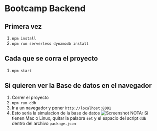 # Bootcamp Backend

## Primera vez
1. `npm install`
2. `npm run serverless dynamodb install`

## Cada que se corra el proyecto
1. `npm start`

## Si quieren ver la Base de datos en el navegador
1. Correr el proyecto
2. `npm run ddb` 
3. Ir a un navegador y poner `http://localhost:8001`
4. Esto seria la simulacion de la base de datos
![Screenshot](readme_assets/image.png)
NOTA: Si tienen Mac o Linux, quitar la palabra `set` y el espacio del script `ddb` dentro del archivo `package.json`
